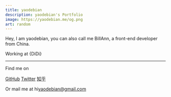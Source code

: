 ```yaml
---
title: yaodebian
description: yaodebian's Portfolio
image: https://yaodebian.me/og.png
art: random
---
```


Hey, I am yaodebian, you can also call me BillAnn, a front-end developer from China.

Working at {DiDi}<br>

<div flex-auto />

---

Find me on

<p flex="~ gap-2 wrap" class="mt--2!">
  <a href="https://github.com/yaodebian" target="_blank"><span op75 i-simple-icons-github /> GitHub</a>
  <a href="https://www.twitter.com/yaodebian" target="_blank"><span op75 i-ri-twitter-x-fill /> Twitter</a>
  <a href="https://www.zhihu.com/people/bi-an-yao-91" target="_blank"><span op75 i-simple-icons-zhihu /> 知乎</a>
  <!-- <a href="https://juejin.cn/user/870468942562845" target="_blank"><span op75 i-simple-icons-sinaweibo />掘金</a> -->
  <!-- <a href="" target="_blank"><span op75 i-simple-icons-sinaweibo />微信公众号「冬沐」</a> -->
</p>

Or mail me at <span font-mono>hi<span i-carbon-at/>yaodebian@gmail.com</span>

<!-- --- -->

<!-- <SponsorButtons /> -->
